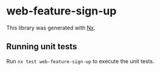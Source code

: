 # web-feature-sign-up

This library was generated with [Nx](https://nx.dev).

## Running unit tests

Run `nx test web-feature-sign-up` to execute the unit tests.
